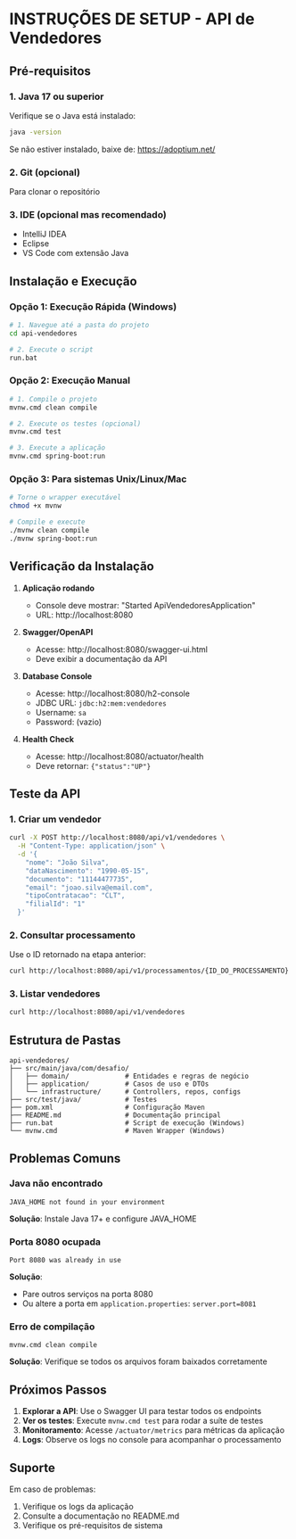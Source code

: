 # INSTRUÇÕES DE SETUP - API de Vendedores

## Pré-requisitos

### 1. Java 17 ou superior
Verifique se o Java está instalado:
```bash
java -version
```

Se não estiver instalado, baixe de: https://adoptium.net/

### 2. Git (opcional)
Para clonar o repositório

### 3. IDE (opcional mas recomendado)
- IntelliJ IDEA
- Eclipse
- VS Code com extensão Java

## Instalação e Execução

### Opção 1: Execução Rápida (Windows)
```bash
# 1. Navegue até a pasta do projeto
cd api-vendedores

# 2. Execute o script
run.bat
```

### Opção 2: Execução Manual

```bash
# 1. Compile o projeto
mvnw.cmd clean compile

# 2. Execute os testes (opcional)
mvnw.cmd test

# 3. Execute a aplicação
mvnw.cmd spring-boot:run
```

### Opção 3: Para sistemas Unix/Linux/Mac

```bash
# Torne o wrapper executável
chmod +x mvnw

# Compile e execute
./mvnw clean compile
./mvnw spring-boot:run
```

## Verificação da Instalação

1. **Aplicação rodando**
   - Console deve mostrar: "Started ApiVendedoresApplication"
   - URL: http://localhost:8080

2. **Swagger/OpenAPI**
   - Acesse: http://localhost:8080/swagger-ui.html
   - Deve exibir a documentação da API

3. **Database Console**
   - Acesse: http://localhost:8080/h2-console
   - JDBC URL: `jdbc:h2:mem:vendedores`
   - Username: `sa`
   - Password: (vazio)

4. **Health Check**
   - Acesse: http://localhost:8080/actuator/health
   - Deve retornar: `{"status":"UP"}`

## Teste da API

### 1. Criar um vendedor
```bash
curl -X POST http://localhost:8080/api/v1/vendedores \
  -H "Content-Type: application/json" \
  -d '{
    "nome": "João Silva",
    "dataNascimento": "1990-05-15",
    "documento": "11144477735",
    "email": "joao.silva@email.com",
    "tipoContratacao": "CLT",
    "filialId": "1"
  }'
```

### 2. Consultar processamento
Use o ID retornado na etapa anterior:
```bash
curl http://localhost:8080/api/v1/processamentos/{ID_DO_PROCESSAMENTO}
```

### 3. Listar vendedores
```bash
curl http://localhost:8080/api/v1/vendedores
```

## Estrutura de Pastas

```
api-vendedores/
├── src/main/java/com/desafio/
│   ├── domain/              # Entidades e regras de negócio
│   ├── application/         # Casos de uso e DTOs
│   └── infrastructure/      # Controllers, repos, configs
├── src/test/java/           # Testes
├── pom.xml                  # Configuração Maven
├── README.md                # Documentação principal
├── run.bat                  # Script de execução (Windows)
└── mvnw.cmd                 # Maven Wrapper (Windows)
```

## Problemas Comuns

### Java não encontrado
```
JAVA_HOME not found in your environment
```
**Solução**: Instale Java 17+ e configure JAVA_HOME

### Porta 8080 ocupada
```
Port 8080 was already in use
```
**Solução**: 
- Pare outros serviços na porta 8080
- Ou altere a porta em `application.properties`: `server.port=8081`

### Erro de compilação
```
mvnw.cmd clean compile
```
**Solução**: Verifique se todos os arquivos foram baixados corretamente

## Próximos Passos

1. **Explorar a API**: Use o Swagger UI para testar todos os endpoints
2. **Ver os testes**: Execute `mvnw.cmd test` para rodar a suíte de testes
3. **Monitoramento**: Acesse `/actuator/metrics` para métricas da aplicação
4. **Logs**: Observe os logs no console para acompanhar o processamento

## Suporte

Em caso de problemas:
1. Verifique os logs da aplicação
2. Consulte a documentação no README.md
3. Verifique os pré-requisitos de sistema
